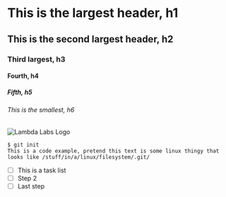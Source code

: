 # This is the largest header, h1
## This is the second largest header, h2
### Third largest, h3
#### Fourth, h4
##### Fifth, h5
###### This is the smallest, h6

![Lambda Labs Logo](https://lambdalabs.com/hubfs/logos/lambda-logo.svg)

```
$ git init
This is a code example, pretend this text is some linux thingy that looks like /stuff/in/a/linux/filesystem/.git/
```

- [ ] This is a task list
- [ ] Step 2
- [ ] Last step
